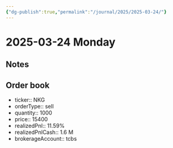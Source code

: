```yaml
---
{"dg-publish":true,"permalink":"/journal/2025/2025-03-24/"}
---
```


# 2025-03-24 Monday

## Notes

## Order book

- ticker:: NKG
- orderType:: sell
- quantity:: 1000
- price:: 15400
- realizedPnl:: 11.59%
- realizedPnlCash:: 1.6 M
- brokerageAccount:: tcbs
